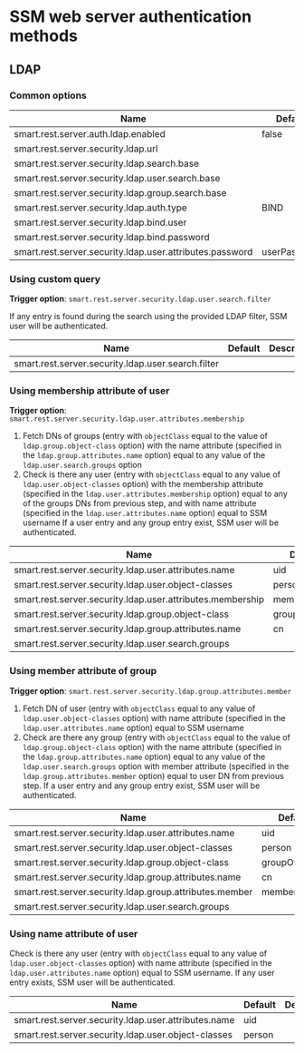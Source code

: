 # SSM web server authentication methods

## LDAP

### Common options

| Name                                                     | Default      | Description |
|----------------------------------------------------------|--------------|-------------|
| smart.rest.server.auth.ldap.enabled                      | false        |             |
| smart.rest.server.security.ldap.url                      |              |             |
| smart.rest.server.security.ldap.search.base              |              |             |
| smart.rest.server.security.ldap.user.search.base         |              |             |
| smart.rest.server.security.ldap.group.search.base        |              |             |
| smart.rest.server.security.ldap.auth.type                | BIND         |             |
| smart.rest.server.security.ldap.bind.user                |              |             |
| smart.rest.server.security.ldap.bind.password            |              |             |
| smart.rest.server.security.ldap.user.attributes.password | userPassword |             |

### Using custom query

**Trigger option**: `smart.rest.server.security.ldap.user.search.filter`

If any entry is found during the search using the provided LDAP filter, SSM user will be authenticated.

| Name                                               | Default | Description |
|----------------------------------------------------|---------|-------------|
| smart.rest.server.security.ldap.user.search.filter |         |             |

### Using membership attribute of user

**Trigger option**: `smart.rest.server.security.ldap.user.attributes.membership`

1. Fetch DNs of groups (entry with `objectClass` equal to the value of `ldap.group.object-class` option) with the name
   attribute (specified in the `ldap.group.attributes.name` option) equal to any value of the `ldap.user.search.groups`
   option
2. Check is there any user (entry with `objectClass` equal to any value of `ldap.user.object-classes` option) with the
   membership attribute (specified in the `ldap.user.attributes.membership` option) equal to any of the groups DNs from
   previous step, and
   with name attribute (specified in the `ldap.user.attributes.name` option) equal to SSM username
   If a user entry and any group entry exist, SSM user will be authenticated.

| Name                                                       | Default      | Description |
|------------------------------------------------------------|--------------|-------------|
| smart.rest.server.security.ldap.user.attributes.name       | uid          |             |
| smart.rest.server.security.ldap.user.object-classes        | person       |             |
| smart.rest.server.security.ldap.user.attributes.membership | memberOf     |             |
| smart.rest.server.security.ldap.group.object-class         | groupOfNames |             |
| smart.rest.server.security.ldap.group.attributes.name      | cn           |             |
| smart.rest.server.security.ldap.user.search.groups         |              |             |

### Using member attribute of group

**Trigger option**: `smart.rest.server.security.ldap.group.attributes.member`

1. Fetch DN of user (entry with `objectClass` equal to any value of `ldap.user.object-classes` option) with
   name attribute (specified in the `ldap.user.attributes.name` option) equal to SSM username
2. Check are there any group (entry with `objectClass` equal to the value of `ldap.group.object-class` option) with the
   name attribute (specified in the `ldap.group.attributes.name` option) equal to any value of
   the `ldap.user.search.groups` option with
   member attribute (specified in the `ldap.group.attributes.member` option) equal to user DN from previous step.
   If a user entry and any group entry exist, SSM user will be authenticated.

| Name                                                    | Default      | Description |
|---------------------------------------------------------|--------------|-------------|
| smart.rest.server.security.ldap.user.attributes.name    | uid          |             |
| smart.rest.server.security.ldap.user.object-classes     | person       |             |
| smart.rest.server.security.ldap.group.object-class      | groupOfNames |             |
| smart.rest.server.security.ldap.group.attributes.name   | cn           |             |
| smart.rest.server.security.ldap.group.attributes.member | member       |             |
| smart.rest.server.security.ldap.user.search.groups      |              |             |

### Using name attribute of user

Check is there any user (entry with `objectClass` equal to any value of `ldap.user.object-classes` option) with
name attribute (specified in the `ldap.user.attributes.name` option) equal to SSM username.
If any user entry exists, SSM user will be authenticated.

| Name                                                 | Default | Description |
|------------------------------------------------------|---------|-------------|
| smart.rest.server.security.ldap.user.attributes.name | uid     |             |
| smart.rest.server.security.ldap.user.object-classes  | person  |             |

